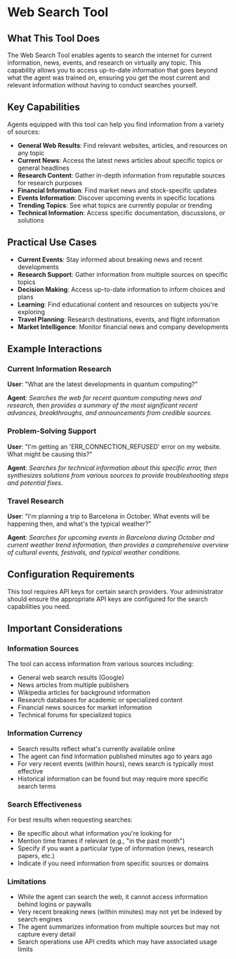 # Web Search Tool

## What This Tool Does

The Web Search Tool enables agents to search the internet for current information, news, events, and research on virtually any topic. This capability allows you to access up-to-date information that goes beyond what the agent was trained on, ensuring you get the most current and relevant information without having to conduct searches yourself.

## Key Capabilities

Agents equipped with this tool can help you find information from a variety of sources:

- **General Web Results**: Find relevant websites, articles, and resources on any topic
- **Current News**: Access the latest news articles about specific topics or general headlines
- **Research Content**: Gather in-depth information from reputable sources for research purposes
- **Financial Information**: Find market news and stock-specific updates
- **Events Information**: Discover upcoming events in specific locations
- **Trending Topics**: See what topics are currently popular or trending
- **Technical Information**: Access specific documentation, discussions, or solutions

## Practical Use Cases

- **Current Events**: Stay informed about breaking news and recent developments
- **Research Support**: Gather information from multiple sources on specific topics
- **Decision Making**: Access up-to-date information to inform choices and plans
- **Learning**: Find educational content and resources on subjects you're exploring
- **Travel Planning**: Research destinations, events, and flight information
- **Market Intelligence**: Monitor financial news and company developments

## Example Interactions

### Current Information Research

**User**: "What are the latest developments in quantum computing?"

**Agent**: *Searches the web for recent quantum computing news and research, then provides a summary of the most significant recent advances, breakthroughs, and announcements from credible sources.*

### Problem-Solving Support

**User**: "I'm getting an 'ERR_CONNECTION_REFUSED' error on my website. What might be causing this?"

**Agent**: *Searches for technical information about this specific error, then synthesizes solutions from various sources to provide troubleshooting steps and potential fixes.*

### Travel Research

**User**: "I'm planning a trip to Barcelona in October. What events will be happening then, and what's the typical weather?"

**Agent**: *Searches for upcoming events in Barcelona during October and current weather trend information, then provides a comprehensive overview of cultural events, festivals, and typical weather conditions.*

## Configuration Requirements

This tool requires API keys for certain search providers. Your administrator should ensure the appropriate API keys are configured for the search capabilities you need.

## Important Considerations

### Information Sources

The tool can access information from various sources including:
- General web search results (Google)
- News articles from multiple publishers
- Wikipedia articles for background information
- Research databases for academic or specialized content
- Financial news sources for market information
- Technical forums for specialized topics

### Information Currency

- Search results reflect what's currently available online
- The agent can find information published minutes ago to years ago
- For very recent events (within hours), news search is typically most effective
- Historical information can be found but may require more specific search terms

### Search Effectiveness

For best results when requesting searches:
- Be specific about what information you're looking for
- Mention time frames if relevant (e.g., "in the past month")
- Specify if you want a particular type of information (news, research papers, etc.)
- Indicate if you need information from specific sources or domains

### Limitations

- While the agent can search the web, it cannot access information behind logins or paywalls
- Very recent breaking news (within minutes) may not yet be indexed by search engines
- The agent summarizes information from multiple sources but may not capture every detail
- Search operations use API credits which may have associated usage limits